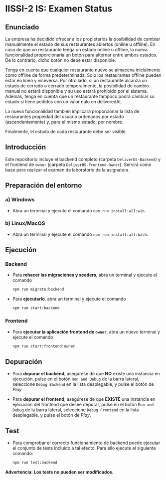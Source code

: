 # IISSI-2 IS: Examen Status

## Enunciado

La empresa ha decidido ofrecer a los propietarios la posibilidad de cambiar manualmente el
estado de sus restaurantes abiertos (online u offline). En caso de que un restaurante tenga un
estado online u offline, la nueva funcionalidad proporcionaría un botón para alternar entre
ambos estados. De lo contrario, dicho botón no debe estar disponible.

Tenga en cuenta que cualquier restaurante nuevo se almacena inicialmente como offline de
forma predeterminada. Solo los restaurantes offline pueden estar en línea y viceversa. Por otro
lado, si un restaurante alcanza un estado de cerrado o cerrado temporalmente, la posibilidad
de cambio manual no estará disponible y su uso estará prohibido por el sistema.
Además, tenga en cuenta que un restaurante tampoco podrá cambiar su estado si tiene
pedidos con un valor nulo en deliveredAt.

La nueva funcionalidad también implicará proporcionar la lista de restaurantes propiedad del
usuario ordenados por estado (ascendentemente) y, para el mismo estado, por nombre.

Finalmente, el estado de cada restaurante debe ser visible.

## Introducción

Este repositorio incluye el backend completo (carpeta `DeliverUS-Backend`) y el frontend de `owner` (carpeta `DeliverUS-Frontend-Owner`). Servirá como base para realizar el examen de laboratorio de la asignatura.

## Preparación del entorno

### a) Windows

* Abra un terminal y ejecute el comando `npm run install:all:win`.

### b) Linux/MacOS

* Abra un terminal y ejecute el comando `npm run install:all:bash`.

## Ejecución

### Backend

* Para **rehacer las migraciones y seeders**, abra un terminal y ejecute el comando

    ```Bash
    npm run migrate:backend
    ```

* Para **ejecutarlo**, abra un terminal y ejecute el comando

    ```Bash
    npm run start:backend
    ```

### Frontend

* Para **ejecutar la aplicación frontend de `owner`**, abra un nuevo terminal y ejecute el comando

    ```Bash
    npm run start:frontend:owner
    ```

## Depuración

* Para **depurar el backend**, asegúrese de que **NO** existe una instancia en ejecución, pulse en el botón `Run and Debug` de la barra lateral, seleccione `Debug Backend` en la lista desplegable, y pulse el botón de *Play*.

* Para **depurar el frontend**, asegúrese de que **EXISTE** una instancia en ejecución del frontend que desee depurar, pulse en el botón `Run and Debug` de la barra lateral, seleccione `Debug Frontend` en la lista desplegable, y pulse el botón de *Play*.

## Test

* Para comprobar el correcto funcionamiento de backend puede ejecutar el conjunto de tests incluido a tal efecto. Para ello ejecute el siguiente comando:

    ```Bash
    npm run test:backend
    ```
**Advertencia: Los tests no pueden ser modificados.**
